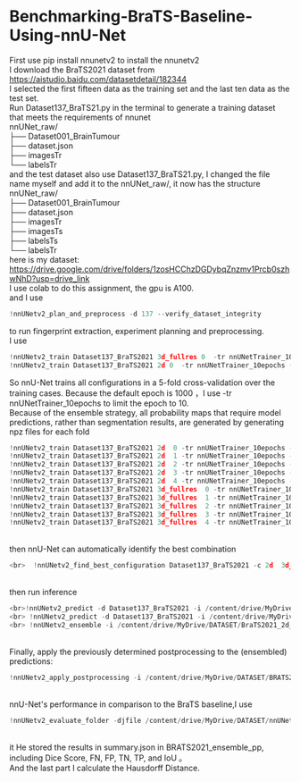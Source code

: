 # Benchmarking-BraTS-Baseline-Using-nnU-Net

First use pip install nnunetv2 to install the nnunetv2
<br>I download the BraTS2021 dataset from https://aistudio.baidu.com/datasetdetail/182344
<br>I selected the first fifteen data as the training set and the last ten data as the test set. 
<br>Run Dataset137_BraTS21.py in the terminal to generate a training dataset that meets the requirements of nnunet
<br>  nnUNet_raw/
<br>  ├── Dataset001_BrainTumour
<br>    ├── dataset.json
<br>    ├── imagesTr
<br>    └── labelsTr
<br>and the test dataset also use Dataset137_BraTS21.py, I changed the file name myself and add it to the nnUNet_raw/, it now has the structure
<br>  nnUNet_raw/
<br>  ├── Dataset001_BrainTumour
<br>    ├── dataset.json
<br>    ├── imagesTr
<br>    ├── imagesTs
<br>    ├── labelsTs
<br>    └── labelsTr
<br>here is my dataset: https://drive.google.com/drive/folders/1zosHCChzDGDybqZnzmv1Prcb0szhwNhD?usp=drive_link
<br>I use colab to do this assignment, the gpu is A100.
<br>and I use
```python  
!nnUNetv2_plan_and_preprocess -d 137 --verify_dataset_integrity
``` 
to run fingerprint extraction, experiment planning and preprocessing.
<br>I use
```python 
!nnUNetv2_train Dataset137_BraTS2021 3d_fullres 0  -tr nnUNetTrainer_10epochs (0,1,2,3,4),
!nnUNetv2_train Dataset137_BraTS2021 2d 0  -tr nnUNetTrainer_10epochs (0,1,2,3,4)
```
So nnU-Net trains all configurations in a 5-fold cross-validation over the training cases. Because the default epoch is 1000 ，I use -tr nnUNetTrainer_10epochs to limit the epoch to 10.
<br>Because of the ensemble strategy, all probability maps that require model predictions, rather than segmentation results, are generated by  generating npz files for each fold
```python 
!nnUNetv2_train Dataset137_BraTS2021 2d  0 -tr nnUNetTrainer_10epochs --val --npz
!nnUNetv2_train Dataset137_BraTS2021 2d  1 -tr nnUNetTrainer_10epochs --val --npz
!nnUNetv2_train Dataset137_BraTS2021 2d  2 -tr nnUNetTrainer_10epochs --val --npz
!nnUNetv2_train Dataset137_BraTS2021 2d  3 -tr nnUNetTrainer_10epochs --val --npz
!nnUNetv2_train Dataset137_BraTS2021 2d  4 -tr nnUNetTrainer_10epochs --val --npz
!nnUNetv2_train Dataset137_BraTS2021 3d_fullres  0 -tr nnUNetTrainer_10epochs --val --npz
!nnUNetv2_train Dataset137_BraTS2021 3d_fullres  1 -tr nnUNetTrainer_10epochs --val --npz
!nnUNetv2_train Dataset137_BraTS2021 3d_fullres  2 -tr nnUNetTrainer_10epochs --val --npz
!nnUNetv2_train Dataset137_BraTS2021 3d_fullres  3 -tr nnUNetTrainer_10epochs --val --npz
!nnUNetv2_train Dataset137_BraTS2021 3d_fullres  4 -tr nnUNetTrainer_10epochs --val --npz
```
<br>then nnU-Net can automatically identify the best combination 
```python 
<br>  !nnUNetv2_find_best_configuration Dataset137_BraTS2021 -c 2d  3d_fullres -tr nnUNetTrainer_10epochs -f 0 1 2 3 4
```
<br>then run inference
 ```python 
<br>!nnUNetv2_predict -d Dataset137_BraTS2021 -i /content/drive/MyDrive/DATASET/nnUNet_raw/Dataset137_BraTS2021/imagesTs -o /content/drive/MyDrive/DATASET/BraTS2021_2d_predict -f  0 1 2 3 4 -tr nnUNetTrainer_10epochs -c 2d -p nnUNetPlans --save_probabilities
<br> !nnUNetv2_predict -d Dataset137_BraTS2021 -i /content/drive/MyDrive/DATASET/nnUNet_raw/Dataset137_BraTS2021/imagesTs -o /content/drive/MyDrive/DATASET/BraTS2021_3d_fullres_predict -f  0 1 2 3 4 -tr nnUNetTrainer_10epochs -c 3d_fullres -p nnUNetPlans --save_probabilities 
<br> !nnUNetv2_ensemble -i /content/drive/MyDrive/DATASET/BraTS2021_2d_predict /content/drive/MyDrive/DATASET/BraTS2021_3d_fullres_predict -o /content/drive/MyDrive/DATASET/BRATS2021_ensemble
```
<br>Finally, apply the previously determined postprocessing to the (ensembled) predictions:
```python
!nnUNetv2_apply_postprocessing -i /content/drive/MyDrive/DATASET/BRATS2021_ensemble  -o /content/drive/MyDrive/DATASET/BRATS2021_ensemble_pp -pp_pkl_file  /content/drive/MyDrive/DATASET/nnUNet_results/Dataset137_BraTS2021/nnUNetTrainer_10epochs__nnUNetPlans__2d/crossval_results_folds_0_1_2_3_4/postprocessing.pkl -np 8 -plans_json  /content/drive/MyDrive/DATASET/nnUNet_results/Dataset137_BraTS2021/nnUNetTrainer_10epochs__nnUNetPlans__2d/crossval_results_folds_0_1_2_3_4/plans.json  -dataset_json /content/drive/MyDrive/DATASET/nnUNet_results/Dataset137_BraTS2021/nnUNetTrainer_10epochs__nnUNetPlans__2d/crossval_results_folds_0_1_2_3_4/dataset.json
```
<br>nnU-Net's performance in comparison to the BraTS baseline,I use 
```python
!nnUNetv2_evaluate_folder -djfile /content/drive/MyDrive/DATASET/nnUNet_raw/Dataset137_BraTS2021/dataset.json  -pfile /content/drive/MyDrive/DATASET/nnUNet_results/Dataset137_BraTS2021/nnUNetTrainer_10epochs__nnUNetPlans__2d/crossval_results_folds_0_1_2_3_4/plans.json    /content/drive/MyDrive/DATASET/nnUNet_raw/Dataset137_BraTS2021/labelsTs  /content/drive/MyDrive/DATASET/BRATS2021_ensemble_pp
```
<br>it He stored the results in summary.json in BRATS2021_ensemble_pp, including Dice Score, FN, FP, TN, TP, and IoU 。
<br>And the last part I calculate the Hausdorff Distance.




